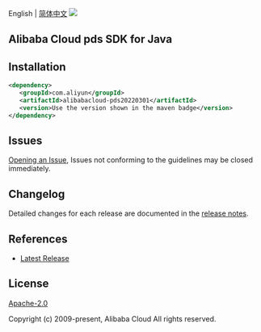 English | [简体中文](README-CN.md)
![](https://aliyunsdk-pages.alicdn.com/icons/AlibabaCloud.svg)

## Alibaba Cloud pds SDK for Java

## Installation

```xml
<dependency>
   <groupId>com.aliyun</groupId>
   <artifactId>alibabacloud-pds20220301</artifactId>
   <version>Use the version shown in the maven badge</version>
</dependency>
```

## Issues
[Opening an Issue](https://github.com/aliyun/alibabacloud-java-async-sdk/issues/new), Issues not conforming to the guidelines may be closed immediately.

## Changelog
Detailed changes for each release are documented in the [release notes](./ChangeLog.txt).

## References
* [Latest Release](https://github.com/aliyun/alibabacloud-async-java-sdk/)

## License
[Apache-2.0](http://www.apache.org/licenses/LICENSE-2.0)

Copyright (c) 2009-present, Alibaba Cloud All rights reserved.